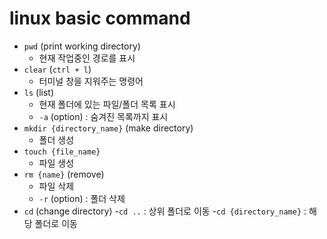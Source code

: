 # linux basic command

- `pwd` (print working directory)
    - 현재 작업중인 경로를 표시
- `clear` (`ctrl + l`)
    - 터미널 창을 지워주는 명령어
- `ls` (list)
    - 현재 폴더에 있는 파일/폴더 목록 표시
    - `-a` (option) : 숨겨진 목록까지 표시
- `mkdir {directory_name}` (make directory)
    - 폴더 생성
- `touch {file_name}`
    - 파일 생성
- `rm {name}` (remove)
    - 파일 삭제
    - `-r` (option) : 폴더 삭제
- `cd` (change directory)
    -`cd ..` : 상위 폴더로 이동
    -`cd {directory_name}` : 해당 폴더로 이동

